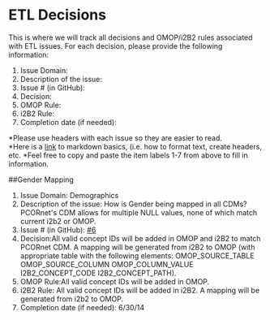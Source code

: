 ETL Decisions
===================
This is where we will track all decisions and OMOP/i2B2 rules associated with ETL issues.
For each decision, please provide the following information:

1. Issue Domain: 
2. Description of the issue:
3. Issue # (in GitHub):
4. Decision:
5. OMOP Rule:
6. i2B2 Rule:
7. Completion date (if needed):

*Please use headers with each issue so they are easier to read.  
*Here is a [link](https://help.github.com/articles/markdown-basics) to markdown basics, (i.e. how to format text, create headers, etc.
*Feel free to copy and paste the item labels 1-7 from above to fill in information.


##Gender Mapping
1. Issue Domain: Demographics
2. Description of the issue: How is Gender being mapped in all CDMs? PCORnet's CDM allows for multiple NULL values, none of which match current i2b2 or OMOP.
3. Issue # (in GitHub): [#6](https://github.com/PEDSnet/Data_Models/issues/6)
4. Decision:All valid concept IDs will be added in OMOP and i2B2 to match PCORnet CDM. A mapping will be generated from i2B2 to OMOP (with appropriate table with the following elements: OMOP_SOURCE_TABLE OMOP_SOURCE_COLUMN OMOP_COLUMN_VALUE I2B2_CONCEPT_CODE I2B2_CONCEPT_PATH).
5. OMOP Rule:All valid concept IDs will be added in OMOP.
6. i2B2 Rule: All valid concept IDs will be added in i2B2.  A mapping will be generated from i2b2 to OMOP.
7. Completion date (if needed): 6/30/14


